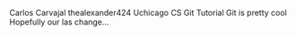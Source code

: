Carlos Carvajal  thealexander424
Uchicago CS Git Tutorial
Git is pretty cool 
Hopefully our las change...
